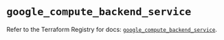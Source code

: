 # `google_compute_backend_service`

Refer to the Terraform Registry for docs: [`google_compute_backend_service`](https://registry.terraform.io/providers/hashicorp/google/5.42.0/docs/resources/compute_backend_service).
